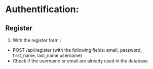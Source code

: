 # Authentification:

## Register

1. With the register form :

- POST /api/register (with the following fields: email, password, first_name, last_name username)
- Check if the username or email are already used in the database